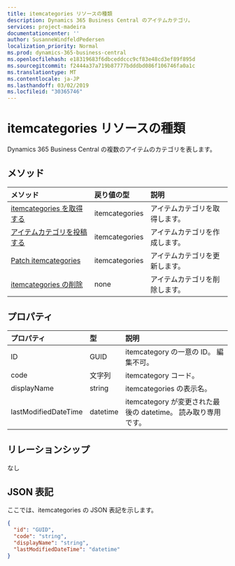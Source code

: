 ```yaml
---
title: itemcategories リソースの種類
description: Dynamics 365 Business Central のアイテムカテゴリ。
services: project-madeira
documentationcenter: ''
author: SusanneWindfeldPedersen
localization_priority: Normal
ms.prod: dynamics-365-business-central
ms.openlocfilehash: e18319683f6dbceddccc9cf83e48cd3ef89f895d
ms.sourcegitcommit: f2444a37a719b87777bdddbd086f106746fa0a1c
ms.translationtype: MT
ms.contentlocale: ja-JP
ms.lasthandoff: 03/02/2019
ms.locfileid: "30365746"
---
```

# <a name="itemcategories-resource-type"></a>itemcategories リソースの種類
Dynamics 365 Business Central の複数のアイテムのカテゴリを表します。

## <a name="methods"></a>メソッド

| メソッド                                                          | 戻り値の型  |説明             |
|:----------------------------------------------------------------|:-------------|:-----------------------|
|[itemcategories を取得する](../api/dynamics-itemcategories-get.md)      |itemcategories|アイテムカテゴリを取得します。   |
|[アイテムカテゴリを投稿する](../api/dynamics-create-itemcategories.md)  |itemcategories|アイテムカテゴリを作成します。|
|[Patch itemcategories](../api/dynamics-itemcategories-update.md) |itemcategories|アイテムカテゴリを更新します。|
|[itemcategories の削除](../api/dynamics-itemcategories-delete.md)|none          |アイテムカテゴリを削除します。|

## <a name="properties"></a>プロパティ
| プロパティ           | 型   |説明                                     |
|:-------------------|:-------|:-----------------------------------------------|
|ID                  |GUID    |itemcategory の一意の ID。 編集不可。|
|code                |文字列  |itemcategory コード。                          |
|displayName         |string  |itemcategories の表示名。                |
|lastModifiedDateTime|datetime|itemcategory が変更された最後の datetime。 読み取り専用です。|  


## <a name="relationships"></a>リレーションシップ
なし

## <a name="json-representation"></a>JSON 表記

ここでは、itemcategories の JSON 表記を示します。

```json
{
  "id": "GUID",
  "code": "string",
  "displayName": "string",
  "lastModifiedDateTime": "datetime"
}
```

